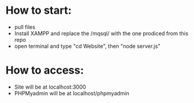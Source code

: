 # How to start:
 - pull files
 - Install XAMPP and replace the /mqsql/ with the one prodiced from this repo
 - open terminal and type "cd Website", then "node server.js"

# How to access:
 - Site will be at localhost:3000
 - PHPMyadmin will be at localhost/phpmyadmin
